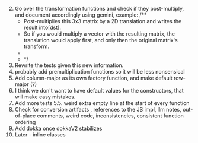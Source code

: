 2. Go over the transformation functions and check if they post-multiply, and document accordingly using gemini, example:
   /**
    * Post-multiplies this 3x3 matrix by a 2D translation and writes the result into[dst].
    * So if you would multiply a vector with the resulting matrix, the translation would apply first, and only then the original matrix's transform.
    *
    * */
2. Rewrite the tests given this new information.
3. probably add premultiplication functions so it will be less nonsensical
5. Add column-major as its own factory function, and make default row-major (?)
5. I think we don't want to have default values for the constructors, that will make easy mistakes. 
5. Add more tests
5.5. weird extra empty line at the start of every function
6. Check for conversion artifacts , references to the JS impl, llm notes, out-of-place comments, weird code, inconsistencies, consistent function ordering
7. Add dokka once dokkaV2 stabilizes
8. Later - inline classes